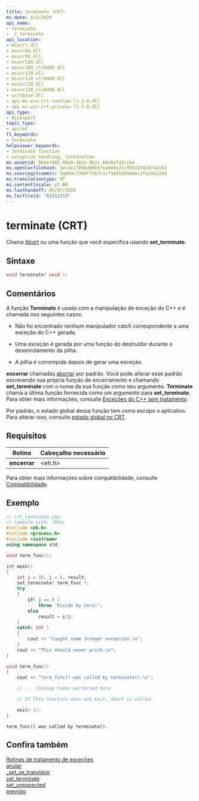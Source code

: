 ```yaml
---
title: terminate (CRT)
ms.date: 4/2/2020
api_name:
- terminate
- _o_terminate
api_location:
- msvcrt.dll
- msvcr80.dll
- msvcr90.dll
- msvcr100.dll
- msvcr100_clr0400.dll
- msvcr110.dll
- msvcr110_clr0400.dll
- msvcr120.dll
- msvcr120_clr0400.dll
- ucrtbase.dll
- api-ms-win-crt-runtime-l1-1-0.dll
- api-ms-win-crt-private-l1-1-0.dll
api_type:
- DLLExport
topic_type:
- apiref
f1_keywords:
- terminate
helpviewer_keywords:
- terminate function
- exception handling, termination
ms.assetid: 90e67402-08e9-4b2a-962c-66a8afd3ccb4
ms.openlocfilehash: 1ec4e27096dd6b5fea089e21c95022542d7adc82
ms.sourcegitcommit: 5a069c7360f75b7c1cf9d4550446ec2fa2eb2293
ms.translationtype: MT
ms.contentlocale: pt-BR
ms.lasthandoff: 05/07/2020
ms.locfileid: "82912219"
---
```

# <a name="terminate-crt"></a>terminate (CRT)

Chama [Abort](abort.md) ou uma função que você especifica usando **set_terminate**.

## <a name="syntax"></a>Sintaxe

```C
void terminate( void );
```

## <a name="remarks"></a>Comentários

A função **Terminate** é usada com a manipulação de exceção do C++ e é chamada nos seguintes casos:

- Não foi encontrado nenhum manipulador catch correspondente a uma exceção do C++ gerada.

- Uma exceção é gerada por uma função do destruidor durante o desenrolamento da pilha.

- A pilha é corrompida depois de gerar uma exceção.

**encerrar** chamadas [abortar](abort.md) por padrão. Você pode alterar esse padrão escrevendo sua própria função de encerramento e chamando **set_terminate** com o nome da sua função como seu argumento. **Terminate** chama a última função fornecida como um argumento para **set_terminate**. Para obter mais informações, consulte [Exceções do C++ sem tratamento](../../cpp/unhandled-cpp-exceptions.md).

Por padrão, o estado global dessa função tem como escopo o aplicativo. Para alterar isso, consulte [estado global no CRT](../global-state.md).

## <a name="requirements"></a>Requisitos

|Rotina|Cabeçalho necessário|
|-------------|---------------------|
|**encerrar**|\<eh.h>|

Para obter mais informações sobre compatibilidade, consulte [Compatibilidade](../../c-runtime-library/compatibility.md).

## <a name="example"></a>Exemplo

```cpp
// crt_terminate.cpp
// compile with: /EHsc
#include <eh.h>
#include <process.h>
#include <iostream>
using namespace std;

void term_func();

int main()
{
    int i = 10, j = 0, result;
    set_terminate( term_func );
    try
    {
        if( j == 0 )
            throw "Divide by zero!";
        else
            result = i/j;
    }
    catch( int )
    {
        cout << "Caught some integer exception.\n";
    }
    cout << "This should never print.\n";
}

void term_func()
{
    cout << "term_func() was called by terminate().\n";

    // ... cleanup tasks performed here

    // If this function does not exit, abort is called.

    exit(-1);
}
```

```Output
term_func() was called by terminate().
```

## <a name="see-also"></a>Confira também

[Rotinas de tratamento de exceções](../../c-runtime-library/exception-handling-routines.md)<br/>
[anular](abort.md)<br/>
[_set_se_translator](set-se-translator.md)<br/>
[set_terminate](set-terminate-crt.md)<br/>
[set_unexpected](set-unexpected-crt.md)<br/>
[previsto](unexpected-crt.md)<br/>
